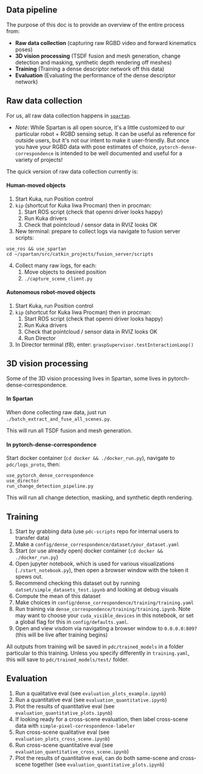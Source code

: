 ## Data pipeline

The purpose of this doc is to provide an overview of the entire process from:

- **Raw data collection**  (capturing raw RGBD video and forward kinematics poses)
- **3D vision processing** (TSDF fusion and mesh generation, change detection and masking, synthetic depth rendering off meshes)
- **Training** (Training a dense descriptor network off this data)
- **Evaluation** (Evaluating the performance of the dense descriptor network)

## Raw data collection

For us, all raw data collection happens in [`spartan`](https://github.com/RobotLocomotion/spartan).  

- *Note*: While Spartan is all open source, it's a little customized to our particular robot + RGBD sensing setup.  It can be useful as reference for outside users, but it's not our intent to make it user-friendly.  But once you have your RGBD data with pose estimates of choice, `pytorch-dense-correspondence` is intended to be well documented and useful for a variety of projects!

The quick version of raw data collection currently is:

#### Human-moved objects

1. Start Kuka, run Position control
2. `kip` (shortcut for Kuka Iiwa Procman) then in procman: 
    1. Start ROS script (check that openni driver looks happy)
    2. Run Kuka drivers
    3. Check that pointcloud / sensor data in RVIZ looks OK
3. New terminal: prepare to collect logs via navigate to fusion server scripts:
```
use_ros && use_spartan
cd ~/spartan/src/catkin_projects/fusion_server/scripts
```
4. Collect many raw logs, for each:
    1. Move objects to desired position
    2. `./capture_scene_client.py`

#### Autonomous robot-moved objects

1. Start Kuka, run Position control
2. `kip` (shortcut for Kuka Iiwa Procman) then in procman: 
    1. Start ROS script (check that openni driver looks happy)
    2. Run Kuka drivers
    3. Check that pointcloud / sensor data in RVIZ looks OK
    4. Run Director
3. In Director terminal (f8), enter: `graspSupervisor.testInteractionLoop()`

## 3D vision processing

Some of the 3D vision processing lives in Spartan, some lives in pytorch-dense-correspondence.

#### In Spartan
When done collecting raw data, just run `./batch_extract_and_fuse_all_scenes.py`.

This will run all TSDF fusion and mesh generation.

#### In pytorch-dense-correspondence
Start docker container (`cd docker && ./docker_run.py`), navigate to `pdc/logs_proto`, then:
```
use_pytorch_dense_correspondence
use_director
run_change_detection_pipeline.py
```
This will run all change detection, masking, and synthetic depth rendering.

## Training

1. Start by grabbing data (use `pdc-scripts` repo for internal users to transfer data)
2. Make a `config/dense_correspondence/dataset/your_dataset.yaml`
3. Start (or use already open) docker container (`cd docker && ./docker_run.py`)
4. Open jupyter notebook, which is used for various visualizations (`./start_notebook.py`), then open a browser window with the token it spews out.
5. Recommend checking this dataset out by running `datset/simple_datasets_test.ipynb` and looking at debug visuals
6. Compute the mean of this dataset
7. Make choices in `config/dense_correspondence/training/training.yaml`
8. Run training via `dense_correspondence/training/training.ipynb`.  Note may want to choose your `cuda_visible_devices` in this notebook, or set a global flag for this in `config/defaults.yaml`.
9. Open and view visdom via navigating a browser window to `0.0.0.0:8097` (this will be live after training begins)

All outputs from training will be saved in `pdc/trained_models` in a folder particular to this training.  Unless you specify differently in `training.yaml`, this will save to `pdc/trained_models/test/` folder.

## Evaluation

1. Run a qualitative eval (see `evaluation_plots_example.ipynb`)
2. Run a quantitative eval (see `evaluation_quantitative.ipynb`)
3. Plot the results of quantitative eval (see `evaluation_quantitative_plots.ipynb`)
4. If looking ready for a cross-scene evaluation, then label cross-scene data with `simple-pixel-correspondence-labeler`
5. Run cross-scene qualitative eval (see `evaluation_plots_cross_scene.ipynb`)
6. Run cross-scene quantitative eval (see `evaluation_quantitative_cross_scene.ipynb`)
7. Plot the results of quantitative eval, can do both same-scene and cross-scene together (see `evaluation_quantitative_plots.ipynb`)
